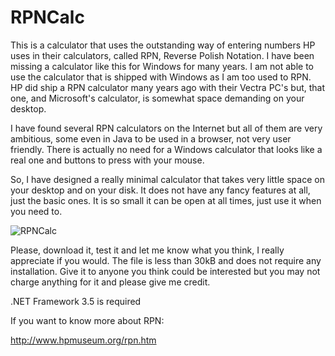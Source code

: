 # RPNCalc
This is a calculator that uses the outstanding way of entering numbers HP uses in their calculators, called RPN, Reverse Polish Notation. I have been missing a calculator like this for Windows for many years. I am not able to use the calculator that is shipped with Windows as I am too used to RPN. HP did ship a RPN calculator many years ago with their Vectra PC's but, that one, and Microsoft's calculator, is somewhat space demanding on your desktop.

I have found several RPN calculators on the Internet but all of them are very ambitious, some even in Java to be used in a browser, not very user friendly. There is actually no need for a Windows calculator that looks like a real one and buttons to press with your mouse.

So, I have designed a really minimal calculator that takes very little space on your desktop and on your disk. It does not have any fancy features at all, just the basic ones. It is so small it can be open at all times, just use it when you need to.

![RPNCalc](https://github.com/tomasrudh/RPNCalc/assets/24943208/4e462616-a9af-4705-83c4-c6deb72c8412)

Please, download it, test it and let me know what you think, I really appreciate if you would. The file is less than 30kB and does not require any installation. Give it to anyone you think could be interested but you may not charge anything for it and please give me credit.

.NET Framework 3.5 is required

If you want to know more about RPN:

http://www.hpmuseum.org/rpn.htm
